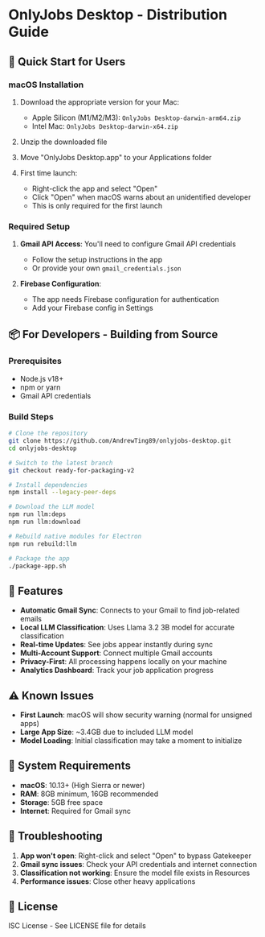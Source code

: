 # OnlyJobs Desktop - Distribution Guide

## 🚀 Quick Start for Users

### macOS Installation
1. Download the appropriate version for your Mac:
   - Apple Silicon (M1/M2/M3): `OnlyJobs Desktop-darwin-arm64.zip`
   - Intel Mac: `OnlyJobs Desktop-darwin-x64.zip`

2. Unzip the downloaded file

3. Move "OnlyJobs Desktop.app" to your Applications folder

4. First time launch:
   - Right-click the app and select "Open"
   - Click "Open" when macOS warns about an unidentified developer
   - This is only required for the first launch

### Required Setup
1. **Gmail API Access**: You'll need to configure Gmail API credentials
   - Follow the setup instructions in the app
   - Or provide your own `gmail_credentials.json`

2. **Firebase Configuration**: 
   - The app needs Firebase configuration for authentication
   - Add your Firebase config in Settings

## 📦 For Developers - Building from Source

### Prerequisites
- Node.js v18+
- npm or yarn
- Gmail API credentials

### Build Steps
```bash
# Clone the repository
git clone https://github.com/AndrewTing89/onlyjobs-desktop.git
cd onlyjobs-desktop

# Switch to the latest branch
git checkout ready-for-packaging-v2

# Install dependencies
npm install --legacy-peer-deps

# Download the LLM model
npm run llm:deps
npm run llm:download

# Rebuild native modules for Electron
npm run rebuild:llm

# Package the app
./package-app.sh
```

## 🎯 Features
- **Automatic Gmail Sync**: Connects to your Gmail to find job-related emails
- **Local LLM Classification**: Uses Llama 3.2 3B model for accurate classification
- **Real-time Updates**: See jobs appear instantly during sync
- **Multi-Account Support**: Connect multiple Gmail accounts
- **Privacy-First**: All processing happens locally on your machine
- **Analytics Dashboard**: Track your job application progress

## ⚠️ Known Issues
- **First Launch**: macOS will show security warning (normal for unsigned apps)
- **Large App Size**: ~3.4GB due to included LLM model
- **Model Loading**: Initial classification may take a moment to initialize

## 💾 System Requirements
- **macOS**: 10.13+ (High Sierra or newer)
- **RAM**: 8GB minimum, 16GB recommended
- **Storage**: 5GB free space
- **Internet**: Required for Gmail sync

## 🔧 Troubleshooting
1. **App won't open**: Right-click and select "Open" to bypass Gatekeeper
2. **Gmail sync issues**: Check your API credentials and internet connection
3. **Classification not working**: Ensure the model file exists in Resources
4. **Performance issues**: Close other heavy applications

## 📄 License
ISC License - See LICENSE file for details